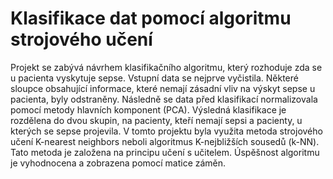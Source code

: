 # **Klasifikace dat pomocí algoritmu strojového učení**

Projekt se zabývá návrhem klasifikačního algoritmu, který rozhoduje zda se u pacienta vyskytuje sepse. Vstupní data se nejprve vyčistila. Některé sloupce obsahující informace, které nemají zásadní vliv na výskyt sepse u pacienta, byly odstraněny. Následně se data před klasifikací normalizovala pomocí metody hlavních komponent (PCA). Výsledná klasifikace je rozdělena do dvou skupin, na pacienty, kteří nemají sepsi a pacienty, u kterých se sepse projevila. V tomto projektu byla využita metoda strojového učení K-nearest neighbors neboli algoritmus K-nejbližších sousedů (k-NN). Tato metoda je založena na principu učení s učitelem. Úspěšnost algoritmu je vyhodnocena a zobrazena pomocí matice záměn.
